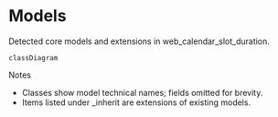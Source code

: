 # Models

Detected core models and extensions in web_calendar_slot_duration.

```mermaid
classDiagram
```

Notes
- Classes show model technical names; fields omitted for brevity.
- Items listed under _inherit are extensions of existing models.
